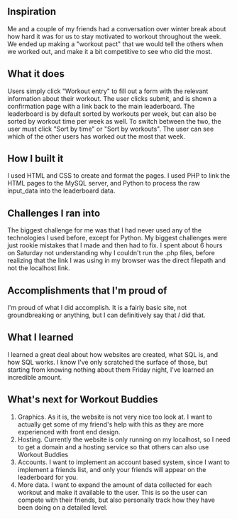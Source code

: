 ## Inspiration
Me and a couple of my friends had a conversation over winter break about how hard it was for us to stay motivated to workout throughout the week. We ended up making a "workout pact" that we would tell the others when we worked out, and make it a bit competitive to see who did the most.
## What it does
Users simply click "Workout entry" to fill out a form with the relevant information about their workout. The user clicks submit, and is shown a confirmation page with a link back to the main leaderboard. The leaderboard is by default sorted by workouts per week, but can also be sorted by workout time per week as well. To switch between the two, the user must click "Sort by time" or "Sort by workouts". The user can see which of the other users has worked out the most that week.
## How I built it
I used HTML and CSS to create and format the pages. I used PHP to link the HTML pages to the MySQL server, and Python to process the raw input_data into the leaderboard data.
## Challenges I ran into
The biggest challenge for me was that I had never used any of the technologies I used before, except for Python. My biggest challenges were just rookie mistakes that I made and then had to fix. I spent about 6 hours on Saturday not understanding why I couldn't run the .php files, before realizing that the link I was using in my browser was the direct filepath and not the localhost link. 
## Accomplishments that I'm proud of
I'm proud of what I did accomplish. It is a fairly basic site, not groundbreaking or anything, but I can definitively say that *I* did that.
## What I learned
I learned a great deal about how websites are created, what SQL is, and how SQL works. I know I've only scratched the surface of those, but starting from knowing nothing about them Friday night, I've learned an incredible amount.
## What's next for Workout Buddies
1. Graphics. As it is, the website is not very nice too look at. I want to actually get some of my friend's help with this as they are more experienced with front end design.
2. Hosting. Currently the website is only running on my localhost, so I need to get a domain and a hosting service so that others can also use Workout Buddies
3. Accounts. I want to implement an account based system, since I want to implement a friends list, and only your friends will appear on the leaderboard for you.
4. More data. I want to expand the amount of data collected for each workout and make it available to the user. This is so the user can compete with their friends, but also personally track how they have been doing on a detailed level.